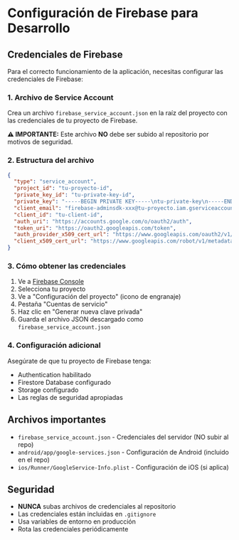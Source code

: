 # Configuración de Firebase para Desarrollo

## Credenciales de Firebase

Para el correcto funcionamiento de la aplicación, necesitas configurar las credenciales de Firebase:

### 1. Archivo de Service Account

Crea un archivo `firebase_service_account.json` en la raíz del proyecto con las credenciales de tu proyecto de Firebase.

**⚠️ IMPORTANTE:** Este archivo **NO** debe ser subido al repositorio por motivos de seguridad.

### 2. Estructura del archivo

```json
{
  "type": "service_account",
  "project_id": "tu-proyecto-id",
  "private_key_id": "tu-private-key-id",
  "private_key": "-----BEGIN PRIVATE KEY-----\ntu-private-key\n-----END PRIVATE KEY-----\n",
  "client_email": "firebase-adminsdk-xxx@tu-proyecto.iam.gserviceaccount.com",
  "client_id": "tu-client-id",
  "auth_uri": "https://accounts.google.com/o/oauth2/auth",
  "token_uri": "https://oauth2.googleapis.com/token",
  "auth_provider_x509_cert_url": "https://www.googleapis.com/oauth2/v1/certs",
  "client_x509_cert_url": "https://www.googleapis.com/robot/v1/metadata/x509/firebase-adminsdk-xxx%40tu-proyecto.iam.gserviceaccount.com"
}
```

### 3. Cómo obtener las credenciales

1. Ve a [Firebase Console](https://console.firebase.google.com/)
2. Selecciona tu proyecto
3. Ve a "Configuración del proyecto" (icono de engranaje)
4. Pestaña "Cuentas de servicio"
5. Haz clic en "Generar nueva clave privada"
6. Guarda el archivo JSON descargado como `firebase_service_account.json`

### 4. Configuración adicional

Asegúrate de que tu proyecto de Firebase tenga:
- Authentication habilitado
- Firestore Database configurado
- Storage configurado
- Las reglas de seguridad apropiadas

## Archivos importantes

- `firebase_service_account.json` - Credenciales del servidor (NO subir al repo)
- `android/app/google-services.json` - Configuración de Android (incluido en el repo)
- `ios/Runner/GoogleService-Info.plist` - Configuración de iOS (si aplica)

## Seguridad

- **NUNCA** subas archivos de credenciales al repositorio
- Las credenciales están incluidas en `.gitignore`
- Usa variables de entorno en producción
- Rota las credenciales periódicamente
